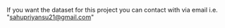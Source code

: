 If you want the dataset for this project you can contact with via email i.e. "sahupriyansu21@gmail.com"

